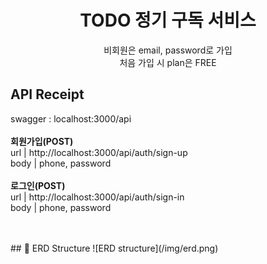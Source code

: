 <div align=center>
  <h1>TODO 정기 구독 서비스</h1>
  비회원은 email, password로 가입<br>
  처음 가입 시 plan은 FREE<br>
  

</div>

## API Receipt
swagger : localhost:3000/api<br><br>
**회원가입(POST)**<br>
url | http://localhost:3000/api/auth/sign-up<br>
body | phone, password<br>
<br>
**로그인(POST)**<br>
url | http://localhost:3000/api/auth/sign-in<br>
body | phone, password<br>
<br>

<br>
## 💾 ERD Structure
![ERD structure](/img/erd.png)
<br>

